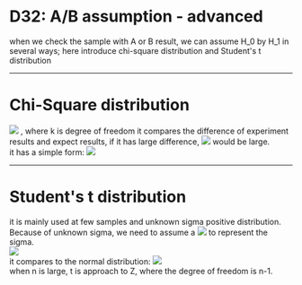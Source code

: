 # D32: A/B assumption - advanced

when we check the sample with A or B result, we can assume H_0 by H_1 in several ways; here introduce chi-square distribution and Student's t distribution<br>

* * *
# Chi-Square distribution
<img src="http://latex.codecogs.com/svg.latex?X\sim\chi^2(k)" />
, where k is degree of freedom
it compares the difference of experiment results and expect results, if it has large difference, <img src="http://latex.codecogs.com/svg.latex?\chi^2(k)" /> would be large.<br>
it has a simple form: <img src="http://latex.codecogs.com/svg.latex?\chi^2(k)=\sum_{k}^{i=1}\frac{(A_i-np_i)^2}{np_i}" /><br>

* * *
# Student's t distribution
it is mainly used at few samples and unknown sigma positive distribution. Because of unknown sigma, we need to assume a <img src="http://latex.codecogs.com/svg.latex?S_n" /> to represent the sigma.<br>
<img src="http://latex.codecogs.com/svg.latex?t=\frac{\bar{X}-\mu}{S_n/\sqrt{n}}" /><br>
it compares to the normal distribution: <img src="http://latex.codecogs.com/svg.latex?Z=\frac{\bar{X}-\mu}{\sigma/\sqrt{n}}" /><br>
when n is large, t is approach to Z, where the degree of freedom is n-1.